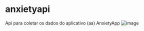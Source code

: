 # anxietyapi
Api para coletar os dados do aplicativo (aa) AnxietyApp
![image](https://github.com/user-attachments/assets/21f0199a-af47-4675-a83e-929dab0a8adf)
